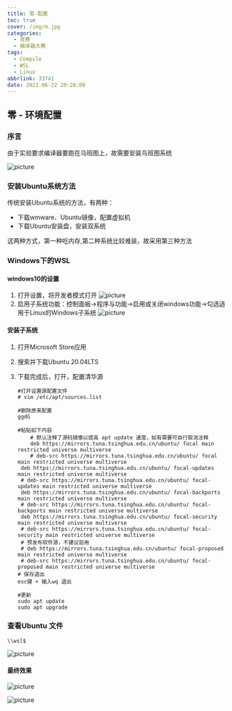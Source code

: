```yaml
---
title: 零-配置
toc: true
cover: /img/m.jpg
categories:
  - 竞赛
  - 编译器大赛
tags:
  - Compile
  - WSL
  - Linux
abbrlink: 33741
date: 2021-06-22 20:28:09
---
```


## **零 - 环境配置**

### **序言**

由于实验要求编译器要跑在乌班图上，故需要安装乌班图系统<!-- more -->

![picture](/img/compile1.jpg)

### **安装Ubuntu系统方法**

传统安装Ubuntu系统的方法，有两种：

* 下载wmware、Ubuntu镜像，配置虚拟机
* 下载Ubuntu安装盘，安装双系统

这两种方式，第一种吃内存,第二种系统比较难装，故采用第三种方法

### **Windows下的WSL**

#### **windows10的设置**

1. 打开设置，将开发者模式打开
   ![picture](/img/compile2.jpg)
2. 启用子系统功能：控制面板->程序与功能->启用或关闭windows功能->勾选适用于Linux的Windows子系统
   ![picture](/img/compile3.jpg)

#### **安装子系统**

1. 打开Microsoft Store应用

2. 搜索并下载Ubuntu 20.04LTS

3. 下载完成后，打开，配置清华源 

   ```shell
   #打开设置源配置文件    
   # vim /etc/apt/sources.list
   
   #删除原来配置
   ggdG
   
   #粘贴如下内容
       # 默认注释了源码镜像以提高 apt update 速度，如有需要可自行取消注释
       deb https://mirrors.tuna.tsinghua.edu.cn/ubuntu/ focal main restricted universe multiverse
       # deb-src https://mirrors.tuna.tsinghua.edu.cn/ubuntu/ focal main restricted universe multiverse
   	deb https://mirrors.tuna.tsinghua.edu.cn/ubuntu/ focal-updates main restricted universe multiverse
   	# deb-src https://mirrors.tuna.tsinghua.edu.cn/ubuntu/ focal-updates main restricted universe multiverse
   	deb https://mirrors.tuna.tsinghua.edu.cn/ubuntu/ focal-backports main restricted universe multiverse
   	# deb-src https://mirrors.tuna.tsinghua.edu.cn/ubuntu/ focal-backports main restricted universe multiverse
   	deb https://mirrors.tuna.tsinghua.edu.cn/ubuntu/ focal-security main restricted universe multiverse
   	# deb-src https://mirrors.tuna.tsinghua.edu.cn/ubuntu/ focal-security main restricted universe multiverse
   	# 预发布软件源，不建议启用
   	# deb https://mirrors.tuna.tsinghua.edu.cn/ubuntu/ focal-proposed main restricted universe multiverse
   	# deb-src https://mirrors.tuna.tsinghua.edu.cn/ubuntu/ focal-proposed main restricted universe multiverse
   # 保存退出
   esc键 + 输入wq 退出
   
   #更新
   sudo apt update
   sudo apt upgrade
   ```

### **查看Ubuntu 文件**

   ```
   \\wsl$
   ```

![picture](/img/compile4.jpg)

#### 最终效果

![picture](/img/compile5.jpg)

![picture](/img/compile6.jpg)

   

   

